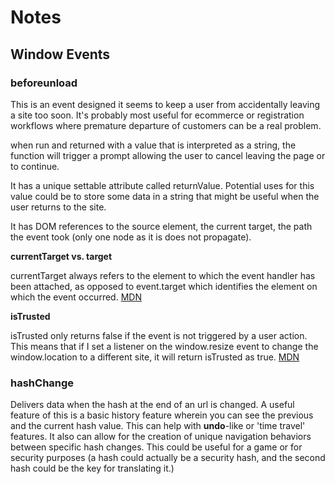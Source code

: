 # Notes
## Window Events
### beforeunload
This is an event designed it seems to keep a user from accidentally leaving a site too soon. It's probably most useful for ecommerce or registration workflows where premature departure of customers can be a real problem.

when run and returned with a value that is interpreted as a string, the function will trigger a prompt allowing the user to cancel leaving the page or to continue.

It has a unique settable attribute called returnValue. Potential uses for this value could be to store some data in a string that might be useful when the user returns to the site.

It has DOM references to the source element, the current target, the path the event took (only one node as it is does not propagate).

__currentTarget vs. target__

currentTarget always refers to the element to which the event handler has been attached, as opposed to event.target which identifies the element on which the event occurred.
[MDN](https://developer.mozilla.org/en-US/docs/Web/API/Event/currentTarget)

__isTrusted__

isTrusted only returns false if the event is not triggered by a user action. This means that if I set a listener on the window.resize event to change the window.location to a different site, it will return isTrusted as true.
[MDN](https://developer.mozilla.org/en-US/docs/Web/API/Event/isTrusted)

### hashChange
Delivers data when the hash at the end of an url is changed. A useful feature of this is a basic history feature wherein you can see the previous and the current hash value. This can help with **undo**-like or 'time travel' features. It also can allow for the creation of unique navigation behaviors between specific hash changes. This could be useful for a game or for security purposes (a hash could actually be a security hash, and the second hash could be the key for translating it.)
